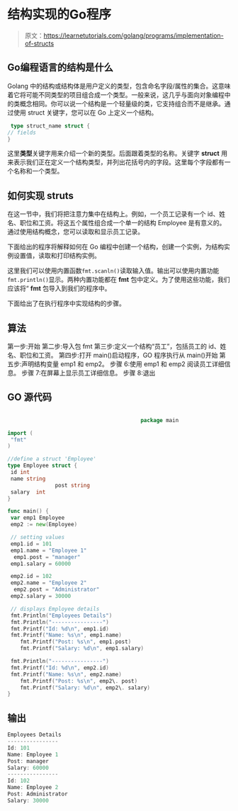 # 结构实现的Go程序

> 原文：<https://learnetutorials.com/golang/programs/implementation-of-structs>

## Go编程语言的结构是什么

Golang 中的结构或结构体是用户定义的类型，包含命名字段/属性的集合。这意味着它将可能不同类型的项目组合成一个类型。一般来说，这几乎与面向对象编程中的类概念相同。你可以说一个结构是一个轻量级的类，它支持组合而不是继承。通过使用 struct 关键字，您可以在 Go 上定义一个结构。

```go
 type struct_name struct {
// fields
} 

```

这里**类型**关键字用来介绍一个新的类型。后面跟着类型的名称。关键字 **struct** 用来表示我们正在定义一个结构类型，并列出花括号内的字段。这里每个字段都有一个名称和一个类型。

## 如何实现 struts

在这一节中，我们将把注意力集中在结构上。例如，一个员工记录有一个 id、姓名、职位和工资。将这五个属性组合成一个单一的结构 Employee 是有意义的。通过使用结构概念，您可以读取和显示员工记录。

下面给出的程序将解释如何在 Go 编程中创建一个结构，创建一个实例，为结构实例设置值，读取和打印结构实例。

这里我们可以使用内置函数`fmt.scanln()`读取输入值。输出可以使用内置功能`fmt.println()`显示。两种内置功能都在 **fmt** 包中定义。为了使用这些功能，我们应该将“ **fmt** 包导入到我们的程序中。

下面给出了在执行程序中实现结构的步骤。

## 算法

第一步:开始
第二步:导入包 fmt
第三步:定义一个结构“员工”，包括员工的 id、姓名、职位和工资。
第四步:打开 main()启动程序，GO 程序执行从 main()开始
第五步:声明结构变量 emp1 和 emp2。
步骤 6:使用 emp1 和 emp2 阅读员工详细信息。
步骤 7:在屏幕上显示员工详细信息。
步骤 8:退出

## GO 源代码

```go

                                          package main                                                                 

import (                                                                     
 "fmt"                                                                    
)                                                                            

//define a struct 'Employee'                                                  
type Employee struct {                                                        
 id int                                                                   
 name string    
               post string                                                          
 salary  int                                                                
}                                                                            

func main() {                                                                
 var emp1 Employee                                                     
 emp2 := new(Employee)                                                 

 // setting values                                                        
 emp1.id = 101                                                          
 emp1.name = "Employee 1"   
  emp1.post = "manager"                                                                                         
 emp1.salary = 60000                                                      

 emp2.id = 102                                                          
 emp2.name = "Employee 2"   
  emp2.post = "Administrator"                                                                                         
 emp2.salary = 30000    

 // displays Employee details                                              
 fmt.Println("Employees Details")                                           
 fmt.Println("----------------")                                          
 fmt.Printf("Id: %d\n", emp1.id)                                      
 fmt.Printf("Name: %s\n", emp1.name)      
    fmt.Printf("Post: %s\n", emp1.post)  
    fmt.Printf("Salary: %d\n", emp1.salary)                              

 fmt.Println("----------------")                                          
 fmt.Printf("Id: %d\n", emp2.id)                                      
 fmt.Printf("Name: %s\n", emp2.name)      
    fmt.Printf("Post: %s\n", emp2\. post)  
    fmt.Printf("Salary: %d\n", emp2\. salary)                              
} 

```

## 输出

```go
Employees Details
----------------
Id: 101
Name: Employee 1
Post: manager
Salary: 60000
----------------
Id: 102
Name: Employee 2
Post: Administrator
Salary: 30000
```